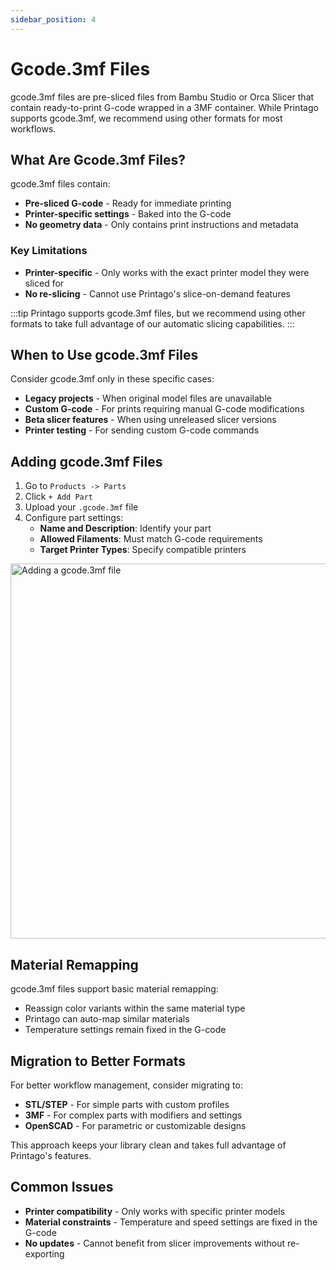 ```yaml
---
sidebar_position: 4
---
```


# Gcode.3mf Files

gcode.3mf files are pre-sliced files from Bambu Studio or Orca Slicer that contain ready-to-print G-code wrapped in a 3MF container. While Printago supports gcode.3mf, we recommend using other formats for most workflows.

## What Are Gcode.3mf Files?

gcode.3mf files contain:
- **Pre-sliced G-code** - Ready for immediate printing
- **Printer-specific settings** - Baked into the G-code
- **No geometry data** - Only contains print instructions and metadata

### Key Limitations

- **Printer-specific** - Only works with the exact printer model they were sliced for
- **No re-slicing** - Cannot use Printago's slice-on-demand features

<div className="margin-left--lg">
:::tip 
Printago supports gcode.3mf files, but we recommend using other formats to take full advantage of our automatic slicing capabilities.
:::
</div>

## When to Use gcode.3mf Files

Consider gcode.3mf only in these specific cases:
- **Legacy projects** - When original model files are unavailable
- **Custom G-code** - For prints requiring manual G-code modifications
- **Beta slicer features** - When using unreleased slicer versions
- **Printer testing** - For sending custom G-code commands

## Adding gcode.3mf Files

1. Go to `Products -> Parts`
2. Click `+ Add Part`
3. Upload your `.gcode.3mf` file
4. Configure part settings:
   - **Name and Description**: Identify your part
   - **Allowed Filaments**: Must match G-code requirements
   - **Target Printer Types**: Specify compatible printers

<img src="/img/parts/add_gcode3mf.png" className="margin-left--lg" width="600" alt="Adding a gcode.3mf file" />

## Material Remapping

gcode.3mf files support basic material remapping:
- Reassign color variants within the same material type
- Printago can auto-map similar materials
- Temperature settings remain fixed in the G-code

## Migration to Better Formats

For better workflow management, consider migrating to:
- **STL/STEP** - For simple parts with custom profiles
- **3MF** - For complex parts with modifiers and settings
- **OpenSCAD** - For parametric or customizable designs

This approach keeps your library clean and takes full advantage of Printago's features.

## Common Issues

- **Printer compatibility** - Only works with specific printer models
- **Material constraints** - Temperature and speed settings are fixed in the G-code
- **No updates** - Cannot benefit from slicer improvements without re-exporting
